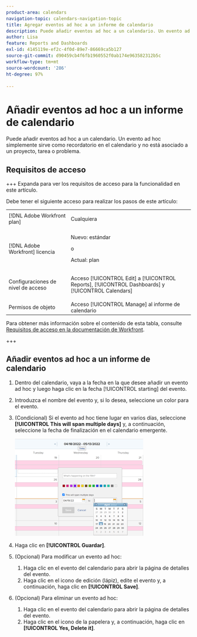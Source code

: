 ```yaml
---
product-area: calendars
navigation-topic: calendars-navigation-topic
title: Agregar eventos ad hoc a un informe de calendario
description: Puede añadir eventos ad hoc a un calendario. Un evento ad hoc simplemente sirve como recordatorio en el calendario y no está asociado a un proyecto, tarea o problema.
author: Lisa
feature: Reports and Dashboards
exl-id: 4145119e-ef2c-4f0d-89e7-86669ca5b127
source-git-commit: d90459cb4f6fb1960552f0ab174e963582312b5c
workflow-type: tm+mt
source-wordcount: '286'
ht-degree: 97%

---
```


# Añadir eventos ad hoc a un informe de calendario

Puede añadir eventos ad hoc a un calendario. Un evento ad hoc simplemente sirve como recordatorio en el calendario y no está asociado a un proyecto, tarea o problema.

## Requisitos de acceso

+++ Expanda para ver los requisitos de acceso para la funcionalidad en este artículo.

Debe tener el siguiente acceso para realizar los pasos de este artículo:

<table style="table-layout:auto"> 
 <col> 
 </col> 
 <col> 
 </col> 
 <tbody> 
  <tr> 
   <td role="rowheader">[!DNL Adobe Workfront plan]</td> 
   <td> <p>Cualquiera</p> </td> 
  </tr> 
  <tr> 
   <td role="rowheader">[!DNL Adobe Workfront] licencia</td> 
   <td><p>Nuevo: estándar</p>
       <p>o</p>
       <p>Actual: plan</p></td> 
  </tr> 
  <tr> 
   <td role="rowheader">Configuraciones de nivel de acceso</td> 
   <td> <p>Acceso [!UICONTROL Edit] a [!UICONTROL Reports], [!UICONTROL Dashboards] y [!UICONTROL Calendars]</p></td> 
  </tr> 
  <tr> 
   <td role="rowheader">Permisos de objeto</td> 
   <td>Acceso [!UICONTROL Manage] al informe de calendario</td> 
  </tr> 
 </tbody> 
</table>

Para obtener más información sobre el contenido de esta tabla, consulte [Requisitos de acceso en la documentación de Workfront](/help/quicksilver/administration-and-setup/add-users/access-levels-and-object-permissions/access-level-requirements-in-documentation.md).

+++

## Añadir eventos ad hoc a un informe de calendario

1. Dentro del calendario, vaya a la fecha en la que desee añadir un evento ad hoc y luego haga clic en la fecha [!UICONTROL starting] del evento.
1. Introduzca el nombre del evento y, si lo desea, seleccione un color para el evento.
1. (Condicional) Si el evento ad hoc tiene lugar en varios días, seleccione **[!UICONTROL This will span multiple days]** y, a continuación, seleccione la fecha de finalización en el calendario emergente.

   ![Evento de calendario ad hoc](assets/calendar-report---span-multiple-days-350x266.png)

1. Haga clic en **[!UICONTROL Guardar]**.
1. (Opcional) Para modificar un evento ad hoc:

   1. Haga clic en el evento del calendario para abrir la página de detalles del evento.
   1. Haga clic en el icono de edición (lápiz), edite el evento y, a continuación, haga clic en **[!UICONTROL Save]**.

1. (Opcional) Para eliminar un evento ad hoc:

   1. Haga clic en el evento del calendario para abrir la página de detalles del evento.
   1. Haga clic en el icono de la papelera y, a continuación, haga clic en **[!UICONTROL Yes, Delete it]**.
